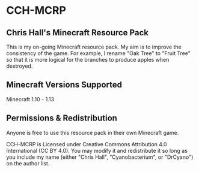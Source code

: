 # CCH-MCRP
## Chris Hall's Minecraft Resource Pack
This is my on-going Minecraft resource pack. My aim is to improve the consistency of the game. For example, I rename "Oak Tree" to "Fruit Tree" so that it is more logical for the branches to produce apples when destroyed.

## Minecraft Versions Supported
Minecraft 1.10 - 1.13

## Permissions & Redistribution
Anyone is free to use this resource pack in their own Minecraft game.

CCH-MCRP is Licensed under Creative Commons Attribution 4.0 International (CC BY 4.0). You may modify it and redistribute it so long as you include my name (either "Chris Hall", "Cyanobacterium", or "DrCyano") on the author list.

